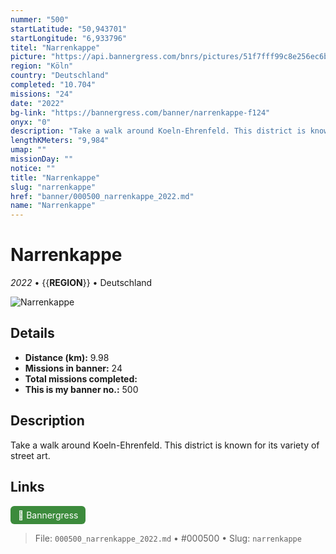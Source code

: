 ```yaml
---
nummer: "500"
startLatitude: "50,943701"
startLongitude: "6,933796"
titel: "Narrenkappe"
picture: "https://api.bannergress.com/bnrs/pictures/51f7fff99c8e256ec6b33897ecba2011"
region: "Köln"
country: "Deutschland"
completed: "10.704"
missions: "24"
date: "2022"
bg-link: "https://bannergress.com/banner/narrenkappe-f124"
onyx: "0"
description: "Take a walk around Koeln-Ehrenfeld. This district is known for its variety of street art."
lengthKMeters: "9,984"
umap: ""
missionDay: ""
notice: ""
title: "Narrenkappe"
slug: "narrenkappe"
href: "banner/000500_narrenkappe_2022.md"
name: "Narrenkappe"
---
```

# Narrenkappe

*2022* • {{__REGION__}} • Deutschland

![Narrenkappe](https://api.bannergress.com/bnrs/pictures/51f7fff99c8e256ec6b33897ecba2011)



## Details
- **Distance (km):** 9.98
- **Missions in banner:** 24
- **Total missions completed:** 
- **This is my banner no.:** 500



## Description
Take a walk around Koeln-Ehrenfeld. This district is known for its variety of street art.



## Links
<a href="https://bannergress.com/banner/narrenkappe-f124" target="_blank" style="display:inline-block;margin-right:8px;padding:6px 12px;background:#3c8b3c;color:#fff;text-decoration:none;border-radius:6px;">🔗 Bannergress</a>



> File: `000500_narrenkappe_2022.md` • #000500 • Slug: `narrenkappe`
